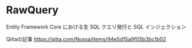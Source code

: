 # RawQuery
Entity Framework Core における生 SQL クエリ発行と SQL インジェクション

Qiitaの記事
https://qiita.com/Nossa/items/94e5d15a9f05b3bc1b02
